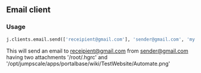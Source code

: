 ## Email client

### Usage

```python
j.clients.email.send(['receipient@gmail.com'], 'sender@gmail.com', 'my subject', 'My email body', ['/root/.hgrc', '/opt/jumpscale/apps/portalbase/wiki/TestWebsite/Automate.png'])
```

This will send an email to <receipient@gmail.com> from <sender@gmail.com> having two attachments '/root/.hgrc' and '/opt/jumpscale/apps/portalbase/wiki/TestWebsite/Automate.png'